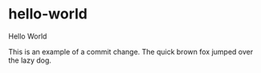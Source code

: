 # hello-world
Hello World

This is an example of a commit change.
The quick brown fox jumped over the lazy dog. 
